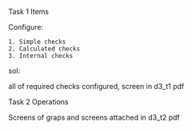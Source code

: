 Task 1
Items

Configure:

	1. Simple checks
	2. Calculated checks
	3. Internal checks

sol:

all of required checks configured, screen in d3_t1 pdf

Task 2
Operations

Screens of graps and screens attached in d3_t2 pdf